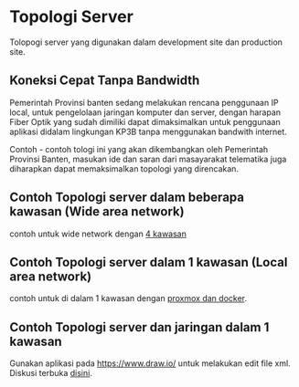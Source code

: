 # Topologi Server
Tolopogi server yang digunakan dalam development site dan production site.

## Koneksi Cepat Tanpa Bandwidth
Pemerintah Provinsi banten sedang melakukan rencana penggunaan IP local, untuk pengelolaan jaringan komputer dan server, dengan harapan Fiber Optik yang sudah dimiliki dapat dimaksimalkan untuk penggunaan aplikasi didalam lingkungan KP3B tanpa menggunakan bandwith internet.

Contoh - contoh tologi ini yang akan dikembangkan oleh Pemerintah Provinsi Banten, masukan ide dan saran dari masayarakat telematika juga diharapkan dapat memaksimalkan topologi yang direncakan.

## Contoh Topologi server dalam beberapa kawasan (Wide area network)
contoh untuk wide network dengan [4 kawasan](https://github.com/bantenprov/topologi-server/blob/master/wide-area-network-rev-01.xml)

## Contoh Topologi server dalam 1 kawasan (Local area network)
contoh untuk di dalam 1 kawasan dengan [proxmox dan docker](https://github.com/bantenprov/topologi-server/blob/master/local-area-network-rev-01.xml).
## Contoh Topologi server dan jaringan dalam 1 kawasan

Gunakan aplikasi pada https://www.draw.io/ untuk melakukan edit file xml.
Diskusi terbuka [disini](https://github.com/bantenprov/topologi-server/issues).
